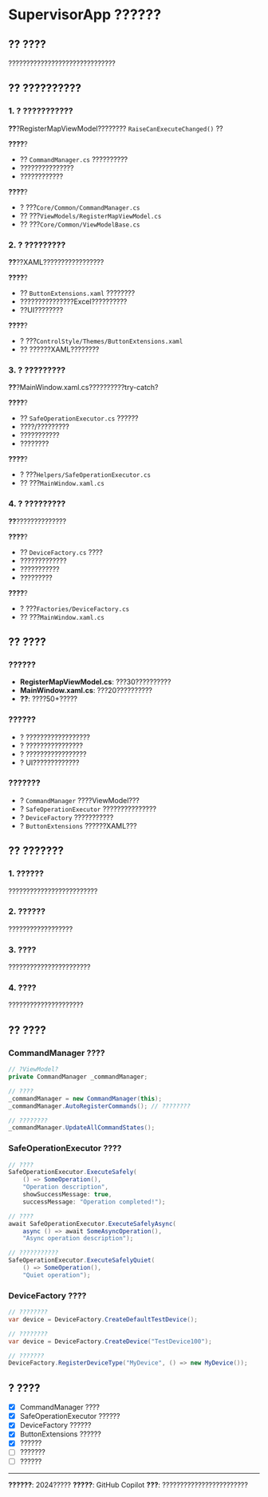 # SupervisorApp ??????

## ?? ????
??????????????????????????????

## ?? ??????????

### 1. ? ???????????
**??**?RegisterMapViewModel???????? `RaiseCanExecuteChanged()` ??

**????**?
- ?? `CommandManager.cs` ??????????
- ???????????????
- ????????????

**????**?
- ? ???`Core/Common/CommandManager.cs`
- ?? ???`ViewModels/RegisterMapViewModel.cs`
- ?? ???`Core/Common/ViewModelBase.cs`

### 2. ? ?????????
**??**??XAML?????????????????

**????**?
- ?? `ButtonExtensions.xaml` ????????
- ???????????????Excel??????????
- ??UI????????

**????**?
- ? ???`ControlStyle/Themes/ButtonExtensions.xaml`
- ?? ??????XAML????????

### 3. ? ?????????
**??**?MainWindow.xaml.cs??????????try-catch?

**????**?
- ?? `SafeOperationExecutor.cs` ??????
- ????/?????????
- ???????????
- ????????

**????**?
- ? ???`Helpers/SafeOperationExecutor.cs`
- ?? ???`MainWindow.xaml.cs`

### 4. ? ?????????
**??**??????????????

**????**?
- ?? `DeviceFactory.cs` ????
- ?????????????
- ???????????
- ?????????

**????**?
- ? ???`Factories/DeviceFactory.cs`
- ?? ???`MainWindow.xaml.cs`

## ?? ????

### ??????
- **RegisterMapViewModel.cs**: ???30??????????
- **MainWindow.xaml.cs**: ???20??????????
- **??**: ????50+?????

### ??????
- ? ??????????????????
- ? ????????????????
- ? ?????????????????
- ? UI?????????????

### ???????
- ? `CommandManager` ????ViewModel???
- ? `SafeOperationExecutor` ???????????????
- ? `DeviceFactory` ???????????
- ? `ButtonExtensions` ??????XAML???

## ?? ???????

### 1. ??????
?????????????????????????

### 2. ??????
??????????????????

### 3. ????
???????????????????????

### 4. ????
?????????????????????

## ?? ????

### CommandManager ????
```csharp
// ?ViewModel?
private CommandManager _commandManager;

// ????
_commandManager = new CommandManager(this);
_commandManager.AutoRegisterCommands(); // ????????

// ????????
_commandManager.UpdateAllCommandStates();
```

### SafeOperationExecutor ????
```csharp
// ????
SafeOperationExecutor.ExecuteSafely(
    () => SomeOperation(),
    "Operation description",
    showSuccessMessage: true,
    successMessage: "Operation completed!");

// ????
await SafeOperationExecutor.ExecuteSafelyAsync(
    async () => await SomeAsyncOperation(),
    "Async operation description");

// ???????????
SafeOperationExecutor.ExecuteSafelyQuiet(
    () => SomeOperation(),
    "Quiet operation");
```

### DeviceFactory ????
```csharp
// ????????
var device = DeviceFactory.CreateDefaultTestDevice();

// ????????
var device = DeviceFactory.CreateDevice("TestDevice100");

// ???????
DeviceFactory.RegisterDeviceType("MyDevice", () => new MyDevice());
```

## ? ????

- [x] CommandManager ????
- [x] SafeOperationExecutor ??????
- [x] DeviceFactory ??????
- [x] ButtonExtensions ??????
- [x] ??????
- [ ] ???????
- [ ] ??????

---

**??????**: 2024?????
**?????**: GitHub Copilot
**???**: ????????????????????????
